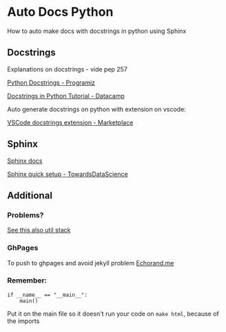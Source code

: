 # Auto Docs Python

How to auto make docs with docstrings in python using Sphinx

## Docstrings

Explanations on docstrings - vide pep 257

[Python Docstrings - Programiz](https://www.programiz.com/python-programming/docstrings)

[Docstrings in Python Tutorial - Datacamp](https://www.datacamp.com/tutorial/docstrings-python)

Auto generate docstrings on python with extension on vscode:

[VSCode docstrings extension - Marketplace](https://marketplace.visualstudio.com/items?itemName=njpwerner.autodocstring)


## Sphinx

[Sphinx docs](https://www.sphinx-doc.org/en/master/)

[Sphinx quick setup - TowardsDataScience](https://towardsdatascience.com/documenting-python-code-with-sphinx-554e1d6c4f6d)

## Additional

### Problems?

[See this also util stack](https://stackoverflow.com/questions/53668052/sphinx-cannot-find-my-python-files-says-no-module-named)

### GhPages
To push to ghpages and avoid jekyll problem
[Echorand.me](https://echorand.me/site/notes/articles/sphinx/static_html.html)

### Remember:
```
if __name__ == "__main__":
    main()
```
Put it on the main file so it doesn't run your code on `make html`, because of the imports
